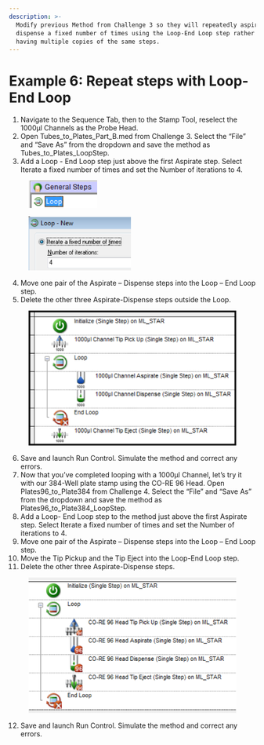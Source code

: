 ```yaml
---
description: >-
  Modify previous Method from Challenge 3 so they will repeatedly aspirate and
  dispense a fixed number of times using the Loop-End Loop step rather than
  having multiple copies of the same steps.
---
```


# Example 6: Repeat steps with Loop-End Loop

1. Navigate to the Sequence Tab, then to the Stamp Tool, reselect the 1000µl Channels as the Probe Head.
2. Open Tubes\_to\_Plates\_Part\_B.med from Challenge 3.  Select the “File” and “Save As” from the dropdown and save the method as Tubes\_to\_Plates\_LoopStep.
3. Add a Loop - End Loop step just above the first Aspirate step. Select Iterate a fixed number of times and set the Number of iterations to 4.

<div>

<figure><img src="../.gitbook/assets/image (276).png" alt="" width="140"><figcaption></figcaption></figure>

 

<figure><img src="../.gitbook/assets/image (278).png" alt="" width="209"><figcaption></figcaption></figure>

</div>

4. Move one pair of the Aspirate – Dispense steps into the Loop – End Loop step. &#x20;
5. Delete the other three Aspirate-Dispense steps outside the Loop.

<figure><img src="../.gitbook/assets/image (279).png" alt=""><figcaption></figcaption></figure>

6. Save and launch Run Control. Simulate the method and correct any errors.
7. Now that you’ve completed looping with a 1000µl Channel, let’s try it with our 384-Well plate stamp using the CO-RE 96 Head.  Open Plates96\_to\_Plate384 from Challenge 4.  Select the “File” and “Save As” from the dropdown and save the method as Plates96\_to\_Plate384\_LoopStep.
8. Add a Loop- End Loop step to the method just above the first Aspirate step.  Select Iterate a fixed number of times and set the Number of iterations to 4.
9. Move one pair of the Aspirate – Dispense steps into the Loop – End Loop step. &#x20;
10. Move the Tip Pickup and the Tip Eject into the Loop-End Loop step.&#x20;
11. Delete the other three Aspirate-Dispense steps.

<figure><img src="../.gitbook/assets/image (280).png" alt=""><figcaption></figcaption></figure>

12. Save and launch Run Control. Simulate the method and correct any errors.
